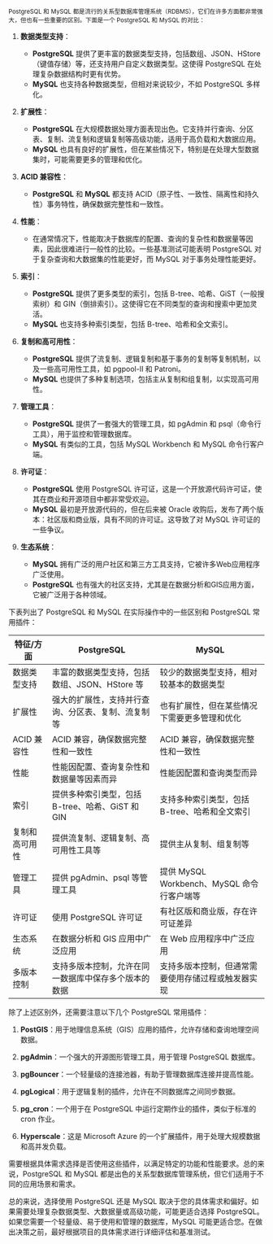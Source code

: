 
<small>PostgreSQL 和 MySQL 都是流行的关系型数据库管理系统（RDBMS），它们在许多方面都非常强大，但也有一些重要的区别。下面是一个 PostgreSQL 和 MySQL 的对比：</small>
1. **数据类型支持**：
   - **PostgreSQL** 提供了更丰富的数据类型支持，包括数组、JSON、HStore（键值存储）等，还支持用户自定义数据类型。这使得 PostgreSQL 在处理复杂数据结构时更有优势。
   - **MySQL** 也支持各种数据类型，但相对来说较少，不如 PostgreSQL 多样化。

2. **扩展性**：
   - **PostgreSQL** 在大规模数据处理方面表现出色。它支持并行查询、分区表、复制、流复制和逻辑复制等高级功能，适用于高负载和大数据应用。
   - **MySQL** 也具有良好的扩展性，但在某些情况下，特别是在处理大型数据集时，可能需要更多的管理和优化。

3. **ACID 兼容性**：
   - **PostgreSQL** 和 **MySQL** 都支持 ACID（原子性、一致性、隔离性和持久性）事务特性，确保数据完整性和一致性。

4. **性能**：
   - 在通常情况下，性能取决于数据库的配置、查询的复杂性和数据量等因素，因此很难进行一般性的比较。一些基准测试可能表明 PostgreSQL 对于复杂查询和大数据集的性能更好，而 MySQL 对于事务处理性能更好。

5. **索引**：
   - **PostgreSQL** 提供了更多类型的索引，包括 B-tree、哈希、GiST（一般搜索树）和 GIN（倒排索引）。这使得它在不同类型的查询和搜索中更加灵活。
   - **MySQL** 也支持多种索引类型，包括 B-tree、哈希和全文索引。

6. **复制和高可用性**：
   - **PostgreSQL** 提供了流复制、逻辑复制和基于事务的复制等复制机制，以及一些高可用性工具，如 pgpool-II 和 Patroni。
   - **MySQL** 也提供了多种复制选项，包括主从复制和组复制，以实现高可用性。

7. **管理工具**：
   - **PostgreSQL** 提供了一套强大的管理工具，如 pgAdmin 和 psql（命令行工具），用于监控和管理数据库。
   - **MySQL** 有类似的工具，包括 MySQL Workbench 和 MySQL 命令行客户端。

8. **许可证**：
   - **PostgreSQL** 使用 PostgreSQL 许可证，这是一个开放源代码许可证，使其在商业和开源项目中都非常受欢迎。
   - **MySQL** 最初是开放源代码的，但在后来被 Oracle 收购后，发布了两个版本：社区版和商业版，具有不同的许可证。这导致了对 MySQL 许可证的一些争议。

9. **生态系统**：
   - **MySQL** 拥有广泛的用户社区和第三方工具支持，它被许多Web应用程序广泛使用。
   - **PostgreSQL** 也有强大的社区支持，尤其是在数据分析和GIS应用方面，它被广泛用于各种领域。


下表列出了 PostgreSQL 和 MySQL 在实际操作中的一些区别和 PostgreSQL 常用插件：

| 特征/方面                 | PostgreSQL                               | MySQL                                   |
| ------------------------ | ---------------------------------------- | --------------------------------------- |
| 数据类型支持               | 丰富的数据类型支持，包括数组、JSON、HStore 等 | 较少的数据类型支持，相对较基本的数据类型   |
| 扩展性                    | 强大的扩展性，支持并行查询、分区表、复制、流复制等 | 也有扩展性，但在某些情况下需要更多管理和优化 |
| ACID 兼容性               | ACID 兼容，确保数据完整性和一致性               | ACID 兼容，确保数据完整性和一致性              |
| 性能                      | 性能因配置、查询复杂性和数据量等因素而异         | 性能因配置和查询类型而异                     |
| 索引                      | 提供多种索引类型，包括 B-tree、哈希、GiST 和 GIN | 支持多种索引类型，包括 B-tree、哈希和全文索引 |
| 复制和高可用性            | 提供流复制、逻辑复制、高可用性工具等         | 提供主从复制、组复制等                      |
| 管理工具                  | 提供 pgAdmin、psql 等管理工具                | 提供 MySQL Workbench、MySQL 命令行客户端等    |
| 许可证                    | 使用 PostgreSQL 许可证                      | 有社区版和商业版，存在许可证差异               |
| 生态系统                  | 在数据分析和 GIS 应用中广泛应用              | 在 Web 应用程序中广泛应用                   |
| 多版本控制                | 支持多版本控制，允许在同一数据库中保存多个版本的数据 | 支持多版本控制，但通常需要使用存储过程或触发器实现 |

除了上述区别外，还需要注意以下几个 PostgreSQL 常用插件：

1. **PostGIS**：用于地理信息系统（GIS）应用的插件，允许存储和查询地理空间数据。

2. **pgAdmin**：一个强大的开源图形管理工具，用于管理 PostgreSQL 数据库。

3. **pgBouncer**：一个轻量级的连接池器，有助于管理数据库连接并提高性能。

4. **pgLogical**：用于逻辑复制的插件，允许在不同数据库之间同步数据。

5. **pg_cron**：一个用于在 PostgreSQL 中运行定期作业的插件，类似于标准的 cron 作业。

6. **Hyperscale**：这是 Microsoft Azure 的一个扩展插件，用于处理大规模数据和高并发负载。

需要根据具体需求选择是否使用这些插件，以满足特定的功能和性能要求。总的来说，PostgreSQL 和 MySQL 都是出色的关系型数据库管理系统，但它们适用于不同的应用场景和需求。

总的来说，选择使用 PostgreSQL 还是 MySQL 取决于您的具体需求和偏好。如果需要处理复杂数据类型、大数据量或高级功能，可能更适合选择 PostgreSQL。如果您需要一个轻量级、易于使用和管理的数据库，MySQL 可能更适合您。在做出决策之前，最好根据项目的具体需求进行详细评估和基准测试。